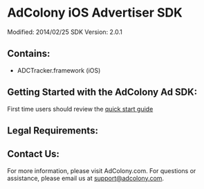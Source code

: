 AdColony iOS Advertiser SDK
===========================
Modified: 2014/02/25
SDK Version: 2.0.1

Contains:
----------------------------------
* ADCTracker.framework (iOS)

Getting Started with the AdColony Ad SDK:
----------------------------------
First time users should review the [quick start guide](https://github.com/AdColony/AdColony-iOS-Advertiser-SDK/wiki)

Legal Requirements:
----------------------------------

Contact Us:
----------------------------------
For more information, please visit AdColony.com. For questions or assistance, please email us at support@adcolony.com.